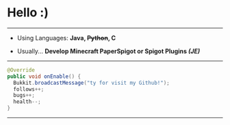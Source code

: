 # Hello :)

***

* Using Languages: **Java, ~~Python~~, C**

* Usually... **Develop Minecraft PaperSpigot or Spigot Plugins *(JE)***

***

```java
@Override
public void onEnable() {
  Bukkit.broadcastMessage("ty for visit my Github!");
  follows++;
  bugs++;
  health--;
}
```

***
